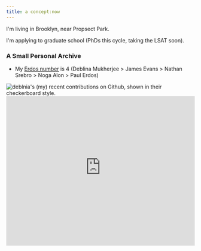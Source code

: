 ```yaml
---
title: a concept:now
---
```


I'm living in Brooklyn, near Propsect Park. 

I'm applying to graduate school (PhDs this cycle, taking the LSAT soon). 


### A Small Personal Archive
  
- My [Erdos number](https://en.wikipedia.org/wiki/Erd%C5%91s_number) is 4 (Deblina Mukherjee > James Evans > Nathan Srebro > Noga Alon > Paul Erdos)

<img src="http://ghchart.rshah.org/deblnia" alt="deblnia's (my) recent contributions on Github, shown in their checkerboard style." />

<iframe src="https://deblina-understandingamaranthchipmunk.web.val.run/widget" width="100%" height="400" frameborder="0"></iframe>

